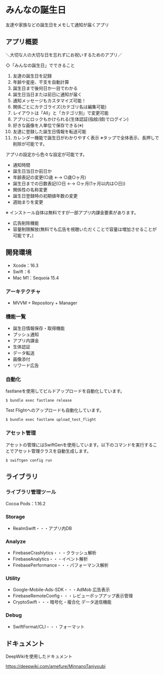 # みんなの誕生日

友達や家族などの誕生日をメモして通知が届くアプリ

## アプリ概要

＼大切な人の大切な日を忘れずにお祝いするためのアプリ／

◇「みんなの誕生日」でできること
1. 友達の誕生日を記録
2. 年齢や星座、干支を自動計算
3. 誕生日まで後何日か一目でわかる
4. 誕生日当日または前日に通知が届く
5. 通知メッセージもカスタマイズ可能！
6. 関係ごとにカテゴライズ(カテゴリ名は編集可能)
7. レイアウトは「All」と「カテゴリ別」で変更可能
8. アプリにロックもかけられる(生体認証(指紋/顔)でログイン)
9. 好きな画像を人単位で保存できる(※)
10. 友達に登録した誕生日情報を転送可能
11. カレンダー機能で誕生日がわかりやすく表示
※タップで全体表示、長押しで削除が可能です。

アプリの設定から色々な設定が可能です。
- 通知時間
- 誕生日当日か前日か
- 年齢表記の変更(○歳 ←→ ○歳○ヶ月)
- 誕生日までの日数表記(○日 ←→ ○ヶ月(1ヶ月以内は○日))
- 関係性の名称変更
- 誕生日登録時の初期値年数の変更
- 週始まりを変更


※ インストール自体は無料ですが一部アプリ内課金要素があります。
- 広告削除機能
- 容量制限解放(無料でも広告を視聴いただくことで容量は増加させることが可能です。)

## 開発環境

- Xcode：16.3
- Swift：6
- Mac M1：Sequoia 15.4

### アーキテクチャ

- MVVM + Repository + Manager

### 機能一覧

- 誕生日情報保存・取得機能
- プッシュ通知
- アプリ内課金
- 生体認証
- データ転送
- 画像添付
- リワード広告

### 自動化
fastlaneを使用してビルドアップロードを自動化しています。

```
$ bundle exec fastlane release
```

Test Flightへのアップロードも自動化しています。

```
$ bundle exec fastlane upload_test_flight
```

### アセット管理
アセットの管理にはSwiftGenを使用しています。以下のコマンドを実行することでアセット管理クラスを自動生成します。

```
$ swiftgen config run
```

## ライブラリ

### ライブラリ管理ツール
Cocoa Pods：1.16.2

### Storage

- RealmSwift・・・アプリ内DB

### Analyze

- FirebaseCrashlytics・・・クラッシュ解析
- FirebaseAnalytics・・・イベント解析
- FirebasePerformance・・・パフォーマンス解析

### Utility

- Google-Mobile-Ads-SDK・・・AdMob 広告表示
- FirebaseRemoteConfig・・・レビューポップアップ表示管理
- CryptoSwift・・・暗号化・複合化 データ送信機能

### Debug
- SwiftFormat/CLI・・・フォーマット

## ドキュメント

DeepWikiを使用したドキュメント

https://deepwiki.com/amefure/MinnanoTanjyoubi
